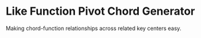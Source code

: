 # Like Function Pivot Chord Generator
Making chord-function relationships across related key centers easy.
